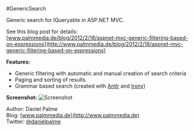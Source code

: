 #GenericSearch

Generic search for IQueryable in ASP.NET MVC.

See this blog post for details:  
[www.palmmedia.de/blog/2012/2/18/aspnet-mvc-generic-filtering-based-on-expressions](http://www.palmmedia.de/blog/2012/2/18/aspnet-mvc-generic-filtering-based-on-expressions)

**Features:**
* Generic filtering with automatic and manual creation of search criteria
* Paging and sorting of results
* Grammar based search (created with [Antlr](http://www.antlr.org) and [Irony](https://irony.codeplex.com))

**Screenshot:**
![Screenshot](http://www.palmmedia.de/content/blogimages/5683e366-3611-414c-8b9e-546efed6aa50.png)


Author: Daniel Palme  
Blog: [www.palmmedia.de](http://www.palmmedia.de)  
Twitter: [@danielpalme](http://twitter.com/danielpalme)
